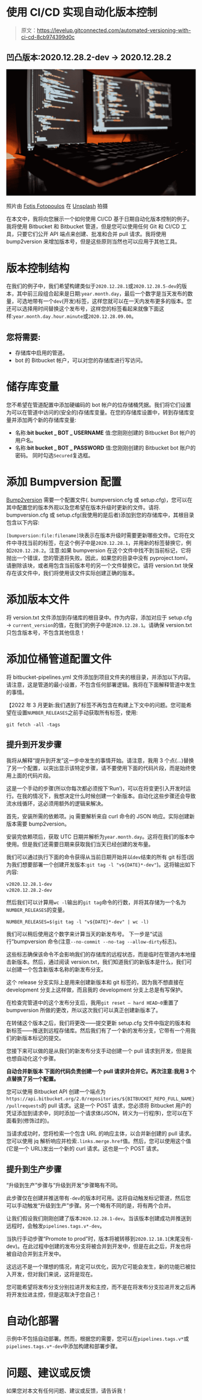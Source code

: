 # 使用 CI/CD 实现自动化版本控制

> 原文：<https://levelup.gitconnected.com/automated-versioning-with-ci-cd-8cb974399d0c>

## 凹凸版本:2020.12.28.2-dev → 2020.12.28.2

![](img/c777d9f627cf3c3088e3e1688aaa6be6.png)

照片由 [Fotis Fotopoulos](https://unsplash.com/@ffstop?utm_source=medium&utm_medium=referral) 在 [Unsplash](https://unsplash.com?utm_source=medium&utm_medium=referral) 拍摄

在本文中，我将向您展示一个如何使用 CI/CD 基于日期自动化版本控制的例子。我将使用 Bitbucket 和 Bitbucket 管道，但是您可以使用任何 Git 和 CI/CD 工具，只要它们公开 API 端点来创建、批准和合并 pull 请求。我将使用 bump2version 来增加版本号，但是这些原则当然也可以应用于其他工具。

# 版本控制结构

在我们的例子中，我们希望构建类似于`2020.12.28.1`或`2020.12.28.5-dev`的版本，其中前三段组合起来是日期:`year.month.day`，最后一个数字是当天发布的数量，可选地带有一个`dev`(开发)标签，这样您就可以在一天内发布更多的版本。您还可以选择用时间替换这个发布号，这样您的标签看起来就像下面这样:`year.month.day.hour.minute`或`2020.12.28.09.00`。

## 您将需要:

*   存储库中启用的管道。
*   bot 的 Bitbucket 帐户，可以对您的存储库进行写访问。

# 储存库变量

您不希望在管道配置中添加硬编码的 bot 帐户的位存储桶凭据。我们将它们设置为可以在管道中访问的(安全的)存储库变量。在您的存储库设置中，转到存储库变量并添加两个新的存储库变量:

*   名称:**bit bucket _ BOT _ USERNAME**
    值:您刚刚创建的 Bitbucket Bot 帐户的用户名。
*   名称:**bit bucket _ BOT _ PASSWORD**
    值:您刚刚创建的 Bitbucket bot 账户的密码。
    同时勾选`Secured`复选框。

# 添加 Bumpversion 配置

[Bump2version](https://pypi.org/project/bump2version/) 需要一个配置文件(. bumpversion.cfg 或 setup.cfg)，您可以在其中配置您的版本外观以及您希望在版本升级时更新的文件。请将. bumpversion.cfg 或 setup.cfg(我使用的是后者)添加到您的存储库中，其根目录包含以下内容:

`[bumpversion:file:filename]`块表示在版本升级时需要更新哪些文件。它将在文件中寻找当前的标签，在这个例子中是`2020.12.28.1`，并用新的标签替换它，例如`2020.12.28.2`。注意:如果 bumpversion 在这个文件中找不到当前标记，它将抛出一个错误，您的管道将失败。因此，如果您的目录中没有 pyproject.toml，请删除该块，或者用包含当前版本号的另一个文件替换它。请将 version.txt 块保存在该文件中，我们将使用该文件实际创建正确的版本。

# 添加版本文件

将 version.txt 文件添加到存储库的根目录中。作为内容，添加对应于 setup.cfg → `current_version`的值，在我们的例子中是`2020.12.28.1`。请确保 version.txt 只包含版本号，不包含其他信息！

# 添加位桶管道配置文件

将 bitbucket-pipelines.yml 文件添加到项目文件夹的根目录，并添加以下内容。请注意，这是管道的最小设置，不包含任何部署逻辑。我将在下面解释管道中发生的事情。

【2022 年 3 月更新:我们遇到了标签不再包含在构建上下文中的问题。您可能希望在设置`NUMBER_RELEASES`之前手动获取所有标签，使用:

```
git fetch -all -tags
```

## 提升到开发步骤

我将从解释“提升到开发”这一步中发生的事情开始。请注意，我用 3 个点(…)替换了另一个配置，以突出显示该特定步骤，请不要使用下面的代码片段，而是始终使用上面的代码片段。

这是一个手动的步骤(所以你每次都必须按下‘Run’)，可以在将变更引入开发时运行。在我的情况下，我想决定什么时候创建一个新版本。自动化这些步骤还会导致流水线循环，这必须用额外的逻辑来解决。

首先，安装所需的依赖项。jq 需要解析来自 curl 命令的 JSON 响应。实际创建新版本需要 bump2version。

安装完依赖项后，获取 UTC 日期并解析为`year.month.day`。这将在我们的版本中使用。但是我们还需要日期来获取我们当天已经创建的发布量。

我们可以通过执行下面的命令获得从当前日期开始并以`dev`结束的所有 git 标签(因为我们想要部署一个创建开发版本:`git tag -l "v${DATE}*-dev"`)。这将输出如下内容:

```
v2020.12.28.1-dev
v2020.12.28.2-dev
```

然后我们可以计算用`wc -l`输出的`git tag`命令的行数，并将其存储为一个名为`NUMBER_RELEASES`的变量。

```
NUMBER_RELEASES=$(git tag -l "v${DATE}*-dev" | wc -l)
```

我们可以稍后使用这个数字来计算当天的新发布号。
下一步是“试运行”bumpversion 命令(注意`--no-commit --no-tag --allow-dirty`标志)。

这些标志确保该命令不会影响我们的存储库的远程状态，而是临时在管道内本地撞击新版本。然后，通过阅读 version.txt，我们知道我们的新版本是什么，我们可以创建一个包含新版本名称的新发布分支。

这个 release 分支实际上是用来创建新版本和 git 标签的，因为我不想直接在 development 分支上这样做，而且我的 development 分支上总是有写保护。

在检查完管道中的这个发布分支后，我用`git reset — hard HEAD~0`重置了 bumpversion 所做的更改，所以这次我们可以真正创建新版本了。

在转储这个版本之后，我们将更改——提交更新 setup.cfg 文件中指定的版本和新标签——推送到远程存储库。然后我们有了一个新的发布分支，它带有一个用我们的新版本标记的提交。

您接下来可以做的是从我们的新发布分支手动创建一个 pull 请求到开发，但是我也想自动化这个步骤。

**自动合并新版本
下面的代码负责创建一个 pull 请求并合并它。再次注意:我用 3 个点替换了另一个配置。**

您可以使用 Bitbucket API 创建一个端点为`https://api.bitbucket.org/2.0/repositories/${BITBUCKET_REPO_FULL_NAME}/pullrequests`的 pull 请求。这是一个 POST 请求，您必须将 Bitbucket 用户的凭证添加到请求中，同时添加一个请求体(JSON，转义为一行程序)，您可以在下面看到(修饰过的)。

当请求成功时，您将检索一个包含 URL 的响应主体，以合并新创建的 pull 请求。您可以使用 jq 解析响应并检索`.links.merge.href`值。然后，您可以使用这个值(它是一个 URL)发出一个新的 curl 请求。这也是一个 POST 请求。

## 提升到生产步骤

“升级到生产”步骤与“升级到开发”步骤略有不同。

此步骤仅在创建并推送带有`-dev`的版本时可用。这将自动触发标记管道，然后您可以手动触发“升级到生产”步骤。另一个略有不同的是，将有两个合并。

让我们假设我们刚刚创建了版本`2020.12.28.1-dev`。当该版本创建成功并推送到远程时，会触发`pipelines.tags.v*-dev`。

当执行手动步骤“Promote to prod”时，版本将被转移到`2020.12.18.1`(末尾没有-dev)。在此过程中创建的发布分支将被合并到开发中，但是在此之后，开发也将被自动合并到主开发中。

这远远不是一个理想的情况，肯定可以优化，因为它可能会发生，新的功能已被拉入开发，但对我们来说，这将是现在。

您可能希望将发布分支分别拉进开发和主控，而不是在将发布分支拉进开发之后再将开发拉进主控，但是这取决于您自己！

# 自动化部署

示例中不包括自动部署。然而，根据您的需要，您可以在`pipelines.tags.v*`或`pipelines.tags.v*-dev`中添加构建和部署步骤。

# 问题、建议或反馈

如果您对本文有任何问题、建议或反馈，请告诉我！